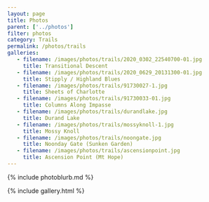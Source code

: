 ```yaml
---
layout: page
title: Photos
parent: ['../photos']
filter: photos
category: Trails
permalink: /photos/trails
galleries:
   - filename: /images/photos/trails/2020_0302_22540700-01.jpg
     title: Transitional Descent
   - filename: /images/photos/trails/2020_0629_20131300-01.jpg
     title: Stipply / Highland Blues
   - filename: /images/photos/trails/91730027-1.jpg
     title: Sheets of Charlotte
   - filename: /images/photos/trails/91730033-01.jpg
     title: Columns Along Impasse
   - filename: /images/photos/trails/durandlake.jpg
     title: Durand Lake
   - filename: /images/photos/trails/mossyknoll-1.jpg
     title: Mossy Knoll
   - filename: /images/photos/trails/noongate.jpg
     title: Noonday Gate (Sunken Garden)
   - filename: /images/photos/trails/ascensionpoint.jpg
     title: Ascension Point (Mt Hope)
---
```


{% include photoblurb.md %}

{% include gallery.html %}

